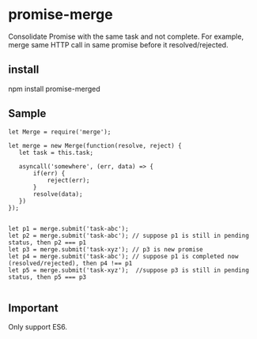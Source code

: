 # promise-merge

Consolidate Promise with the same task and not complete. For example, merge same HTTP call in same promise before it resolved/rejected.

## install

npm install promise-merged

## Sample

```
let Merge = require('merge');

let merge = new Merge(function(resolve, reject) {
   let task = this.task;

   asyncall('somewhere', (err, data) => {
       if(err) {
           reject(err);
       }
       resolve(data);
   })
});


let p1 = merge.submit('task-abc');
let p2 = merge.submit('task-abc'); // suppose p1 is still in pending status, then p2 === p1
let p3 = merge.submit('task-xyz'); // p3 is new promise
let p4 = merge.submit('task-abc'); // suppose p1 is completed now (resolved/rejected), then p4 !== p1
let p5 = merge.submit('task-xyz');  //suppose p3 is still in pending status, then p5 === p3


```

## Important

Only support ES6.
